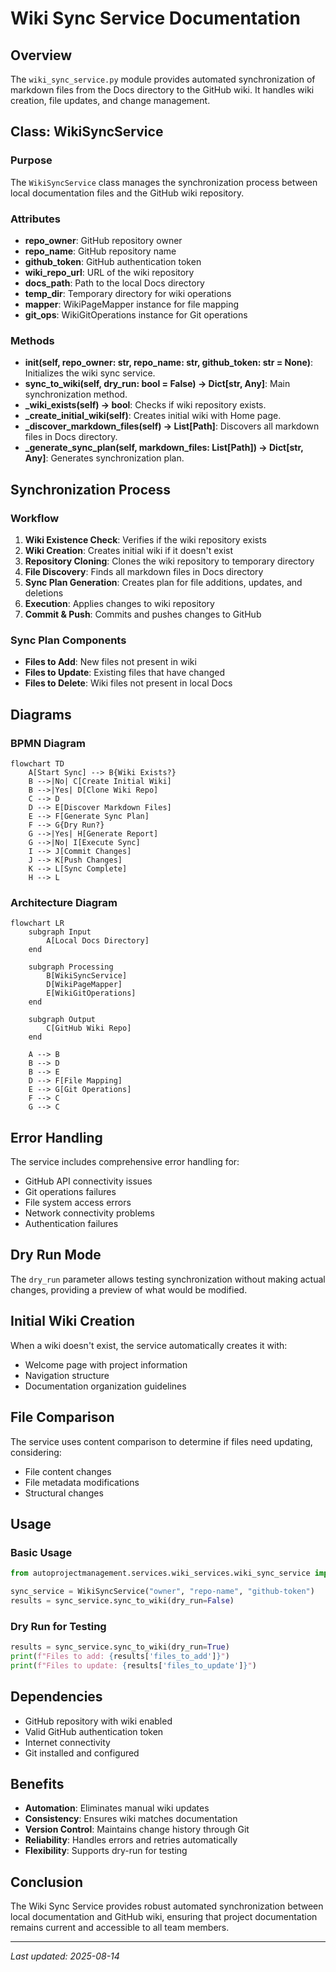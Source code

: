 # Wiki Sync Service Documentation

## Overview
The `wiki_sync_service.py` module provides automated synchronization of markdown files from the Docs directory to the GitHub wiki. It handles wiki creation, file updates, and change management.

## Class: WikiSyncService
### Purpose
The `WikiSyncService` class manages the synchronization process between local documentation files and the GitHub wiki repository.

### Attributes
- **repo_owner**: GitHub repository owner
- **repo_name**: GitHub repository name  
- **github_token**: GitHub authentication token
- **wiki_repo_url**: URL of the wiki repository
- **docs_path**: Path to the local Docs directory
- **temp_dir**: Temporary directory for wiki operations
- **mapper**: WikiPageMapper instance for file mapping
- **git_ops**: WikiGitOperations instance for Git operations

### Methods
- **__init__(self, repo_owner: str, repo_name: str, github_token: str = None)**: Initializes the wiki sync service.
- **sync_to_wiki(self, dry_run: bool = False) -> Dict[str, Any]**: Main synchronization method.
- **_wiki_exists(self) -> bool**: Checks if wiki repository exists.
- **_create_initial_wiki(self)**: Creates initial wiki with Home page.
- **_discover_markdown_files(self) -> List[Path]**: Discovers all markdown files in Docs directory.
- **_generate_sync_plan(self, markdown_files: List[Path]) -> Dict[str, Any]**: Generates synchronization plan.

## Synchronization Process
### Workflow
1. **Wiki Existence Check**: Verifies if the wiki repository exists
2. **Wiki Creation**: Creates initial wiki if it doesn't exist
3. **Repository Cloning**: Clones the wiki repository to temporary directory
4. **File Discovery**: Finds all markdown files in Docs directory
5. **Sync Plan Generation**: Creates plan for file additions, updates, and deletions
6. **Execution**: Applies changes to wiki repository
7. **Commit & Push**: Commits and pushes changes to GitHub

### Sync Plan Components
- **Files to Add**: New files not present in wiki
- **Files to Update**: Existing files that have changed
- **Files to Delete**: Wiki files not present in local Docs

## Diagrams
### BPMN Diagram
```mermaid
flowchart TD
    A[Start Sync] --> B{Wiki Exists?}
    B -->|No| C[Create Initial Wiki]
    B -->|Yes| D[Clone Wiki Repo]
    C --> D
    D --> E[Discover Markdown Files]
    E --> F[Generate Sync Plan]
    F --> G{Dry Run?}
    G -->|Yes| H[Generate Report]
    G -->|No| I[Execute Sync]
    I --> J[Commit Changes]
    J --> K[Push Changes]
    K --> L[Sync Complete]
    H --> L
```

### Architecture Diagram
```mermaid
flowchart LR
    subgraph Input
        A[Local Docs Directory]
    end
    
    subgraph Processing
        B[WikiSyncService]
        D[WikiPageMapper]
        E[WikiGitOperations]
    end
    
    subgraph Output
        C[GitHub Wiki Repo]
    end
    
    A --> B
    B --> D
    B --> E
    D --> F[File Mapping]
    E --> G[Git Operations]
    F --> C
    G --> C
```

## Error Handling
The service includes comprehensive error handling for:
- GitHub API connectivity issues
- Git operations failures
- File system access errors
- Network connectivity problems
- Authentication failures

## Dry Run Mode
The `dry_run` parameter allows testing synchronization without making actual changes, providing a preview of what would be modified.

## Initial Wiki Creation
When a wiki doesn't exist, the service automatically creates it with:
- Welcome page with project information
- Navigation structure
- Documentation organization guidelines

## File Comparison
The service uses content comparison to determine if files need updating, considering:
- File content changes
- File metadata modifications
- Structural changes

## Usage
### Basic Usage
```python
from autoprojectmanagement.services.wiki_services.wiki_sync_service import WikiSyncService

sync_service = WikiSyncService("owner", "repo-name", "github-token")
results = sync_service.sync_to_wiki(dry_run=False)
```

### Dry Run for Testing
```python
results = sync_service.sync_to_wiki(dry_run=True)
print(f"Files to add: {results['files_to_add']}")
print(f"Files to update: {results['files_to_update']}")
```

## Dependencies
- GitHub repository with wiki enabled
- Valid GitHub authentication token
- Internet connectivity
- Git installed and configured

## Benefits
- **Automation**: Eliminates manual wiki updates
- **Consistency**: Ensures wiki matches documentation
- **Version Control**: Maintains change history through Git
- **Reliability**: Handles errors and retries automatically
- **Flexibility**: Supports dry-run for testing

## Conclusion
The Wiki Sync Service provides robust automated synchronization between local documentation and GitHub wiki, ensuring that project documentation remains current and accessible to all team members.

---
*Last updated: 2025-08-14*
